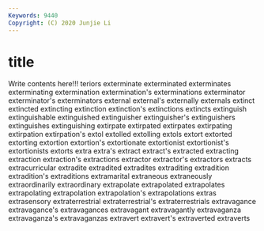 ```yaml
---
Keywords: 9440
Copyright: (C) 2020 Junjie Li
---
```


# title

Write contents here!!!
teriors 
exterminate 
exterminated 
exterminates 
exterminating
extermination 
extermination's 
exterminations 
exterminator 
exterminator's 
exterminators 
external 
external's 
externally 
externals
extinct 
extincted 
extincting 
extinction 
extinction's 
extinctions 
extincts 
extinguish 
extinguishable 
extinguished
extinguisher 
extinguisher's 
extinguishers 
extinguishes 
extinguishing 
extirpate 
extirpated 
extirpates 
extirpating 
extirpation
extirpation's 
extol 
extolled 
extolling 
extols 
extort 
extorted 
extorting 
extortion 
extortion's
extortionate 
extortionist 
extortionist's 
extortionists 
extorts 
extra 
extra's 
extract 
extract's 
extracted
extracting 
extraction 
extraction's 
extractions 
extractor 
extractor's 
extractors 
extracts 
extracurricular 
extradite
extradited 
extradites 
extraditing 
extradition 
extradition's 
extraditions 
extramarital 
extraneous 
extraneously 
extraordinarily
extraordinary 
extrapolate 
extrapolated 
extrapolates 
extrapolating 
extrapolation 
extrapolation's 
extrapolations 
extras 
extrasensory
extraterrestrial 
extraterrestrial's 
extraterrestrials 
extravagance 
extravagance's 
extravagances 
extravagant 
extravagantly 
extravaganza 
extravaganza's
extravaganzas 
extravert 
extravert's 
extraverted 
extraverts 
